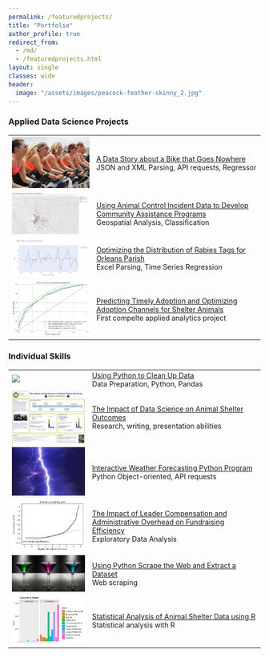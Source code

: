 ```yaml
---
permalink: /featuredprojects/
title: "Portfolio"
author_profile: true
redirect_from: 
  - /md/
  - /featuredprojects.html
layout: single
classes: wide
header:
  image: "/assets/images/peacock-feather-skinny_2.jpg"
---
```


### Applied Data Science Projects

| | |
|-|-|
| <img src="/assets/images/DSC680_3_thumbnail.jpg" width="300"> | [A Data Story about a Bike that Goes Nowhere](https://github.com/RebeccaLewis-DS/dsc680-project3.git) <br/> JSON and XML Parsing, API requests, Regressor| 
| <img src="/assets/images/DSC680_1_thumbnail.png" width="300"> | [Using Animal Control Incident Data to Develop Community Assistance Programs](https://github.com/RebeccaLewis-DS/dsc680-project1.git)	<br/> Geospatial Analysis, Classification| 
| <img src="/assets/images/DSC680_2_thumbnail.PNG" width="300"> | [Optimizing the Distribution of Rabies Tags for Orleans Parish](https://github.com/RebeccaLewis-DS/dsc680-project2.git)	<br/>  Excel Parsing, Time Series Regression | 
| <img src="/assets/images/DSC630_thumbnail.png" width="300"> | [Predicting Timely Adoption and Optimizing Adoption Channels for Shelter Animals](https://github.com/RebeccaLewis-DS/dsc630-finalproject.git) <br/> First compelte applied analytics project	| 


### Individual Skills

| | |
|-|-|
| <img src="/assets/images/DSC540_1_thumbnail.PNG" width="300">  | [Using Python to Clean Up Data](https://github.com/RebeccaLewis-DS/dsc540-midtermproject.git)  <br/> Data Preparation, Python, Pandas	|	
| <img src="/assets/images/DSC500_thumbnail.png" width="300"> | [The Impact of Data Science on Animal Shelter Outcomes](https://github.com/RebeccaLewis-DS/dsc500-finalproject.git) <br/> Research, writing, presentation abilities | 
| <img src="/assets/images/DSC510_thumbnail.jpg" width="300"> | [Interactive Weather Forecasting Python Program](https://github.com/RebeccaLewis-DS/dsc510-finalproject.git)  <br/> Python Object-oriented, API requests	|
| <img src="/assets/images/DSC530_thumbnail.png" width="300"> | [The Impact of Leader Compensation and Administrative Overhead on Fundraising Efficiency](https://github.com/RebeccaLewis-DS/dsc530-finalproject.git)  <br/> Exploratory Data Analysis	|
| <img src="/assets/images/DSC540_2_thumbnail.jpg" width="300"> | [Using Python Scrape the Web and Extract a Dataset](https://github.com/RebeccaLewis-DS/dsc540-termproject.git) <br/> Web scraping	|		
| <img src="/assets/images/DSC520_thumbnail.PNG" width="300"> | [Statistical Analysis of Animal Shelter Data using R](https://github.com/RebeccaLewis-DS/dsc520-finalproject.git)  <br/> Statistical analysis with R	|

